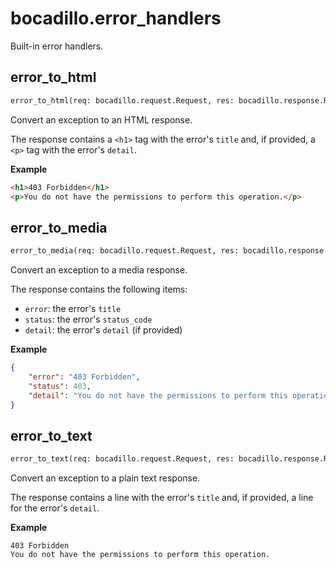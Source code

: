 # bocadillo.error_handlers
Built-in error handlers.
## error_to_html
```python
error_to_html(req: bocadillo.request.Request, res: bocadillo.response.Response, exc: bocadillo.exceptions.HTTPError)
```
Convert an exception to an HTML response.

The response contains a `<h1>` tag with the error's `title` and,
if provided, a `<p>` tag with the error's `detail`.

__Example__


```html
<h1>403 Forbidden</h1>
<p>You do not have the permissions to perform this operation.</p>
```

## error_to_media
```python
error_to_media(req: bocadillo.request.Request, res: bocadillo.response.Response, exc: bocadillo.exceptions.HTTPError)
```
Convert an exception to a media response.

The response contains the following items:

- `error`: the error's `title`
- `status`: the error's `status_code`
- `detail`: the error's `detail` (if provided)

__Example__


```json
{
    "error": "403 Forbidden",
    "status": 403,
    "detail": "You do not have the permissions to perform this operation."
}
```

## error_to_text
```python
error_to_text(req: bocadillo.request.Request, res: bocadillo.response.Response, exc: bocadillo.exceptions.HTTPError)
```
Convert an exception to a plain text response.

The response contains a line with the error's `title` and, if provided,
a line for the error's `detail`.

__Example__

```
403 Forbidden
You do not have the permissions to perform this operation.
```


